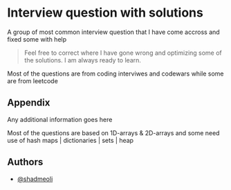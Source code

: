 # Interview question with solutions

A group of most common interview question that I have come accross and fixed some with help

> Feel free to correct where I have gone wrong and optimizing some of the solutions. I am always ready to learn.

Most of the questions are from coding interviwes and codewars while some are from leetcode

## Appendix

Any additional information goes here

Most of the questions are based on 1D-arrays & 2D-arrays and some need use of hash maps | dictionaries | sets | heap

## Authors

- [@shadmeoli](https://www.github.com/shadmeoli)
